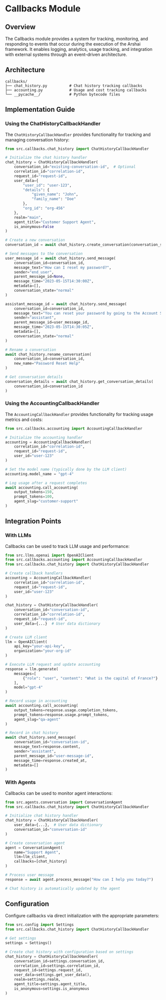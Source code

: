 # Callbacks Module

## Overview
The Callbacks module provides a system for tracking, monitoring, and responding to events that occur during the execution of the Arshai framework. It enables logging, analytics, usage tracking, and integration with external systems through an event-driven architecture.

## Architecture
```
callbacks/
├── chat_history.py          # Chat history tracking callbacks
├── accounting.py            # Usage and cost tracking callbacks
└── __pycache__/             # Python bytecode files
```

## Implementation Guide

### Using the ChatHistoryCallbackHandler

The `ChatHistoryCallbackHandler` provides functionality for tracking and managing conversation history:

```python
from src.callbacks.chat_history import ChatHistoryCallbackHandler

# Initialize the chat history handler
chat_history = ChatHistoryCallbackHandler(
    conversation_id="existing-conversation-id",  # Optional
    correlation_id="correlation-id",
    request_id="request-id",
    user_data={
        "user_id": "user-123",
        "details": {
            "given_name": "John",
            "family_name": "Doe"
        },
        "org_id": "org-456"
    },
    realm="main",
    agent_title="Customer Support Agent",
    is_anonymous=False
)

# Create a new conversation
conversation_id = await chat_history.create_conversation(conversation_state="normal")

# Send messages to the conversation
user_message_id = await chat_history.send_message(
    conversation_id=conversation_id,
    message_text="How can I reset my password?",
    sender="end_user",
    parent_message_id=None,
    message_time="2023-05-15T14:30:00Z",
    metadata=[],
    conversation_state="normal"
)

assistant_message_id = await chat_history.send_message(
    conversation_id=conversation_id,
    message_text="You can reset your password by going to the Account Settings page and clicking on 'Reset Password'.",
    sender="assistant",
    parent_message_id=user_message_id,
    message_time="2023-05-15T14:30:05Z",
    metadata=[],
    conversation_state="normal"
)

# Rename a conversation
await chat_history.rename_conversation(
    conversation_id=conversation_id,
    new_name="Password Reset Help"
)

# Get conversation details
conversation_details = await chat_history.get_conversation_details(
    conversation_id=conversation_id
)
```

### Using the AccountingCallbackHandler

The `AccountingCallbackHandler` provides functionality for tracking usage metrics and costs:

```python
from src.callbacks.accounting import AccountingCallbackHandler

# Initialize the accounting handler
accounting = AccountingCallbackHandler(
    correlation_id="correlation-id",
    request_id="request-id",
    user_id="user-123"
)

# Set the model name (typically done by the LLM client)
accounting.model_name = "gpt-4"

# Log usage after a request completes
await accounting.call_accounting(
    output_tokens=150,
    prompt_tokens=100,
    agent_slug="customer-support"
)
```

## Integration Points

### With LLMs
Callbacks can be used to track LLM usage and performance:

```python
from src.llms.openai import OpenAIClient
from src.callbacks.accounting import AccountingCallbackHandler
from src.callbacks.chat_history import ChatHistoryCallbackHandler

# Create callback handlers
accounting = AccountingCallbackHandler(
    correlation_id="correlation-id",
    request_id="request-id",
    user_id="user-123"
)

chat_history = ChatHistoryCallbackHandler(
    conversation_id="conversation-id",
    correlation_id="correlation-id",
    request_id="request-id",
    user_data={...}  # User data dictionary
)

# Create LLM client
llm = OpenAIClient(
    api_key="your-api-key",
    organization="your-org-id"
)

# Execute LLM request and update accounting
response = llm.generate(
    messages=[
        {"role": "user", "content": "What is the capital of France?"}
    ],
    model="gpt-4"
)

# Record usage in accounting
await accounting.call_accounting(
    output_tokens=response.usage.completion_tokens,
    prompt_tokens=response.usage.prompt_tokens,
    agent_slug="qa-agent"
)

# Record in chat history
await chat_history.send_message(
    conversation_id="conversation-id",
    message_text=response.content,
    sender="assistant",
    parent_message_id="user-message-id",
    message_time=response.created_at,
    metadata=[]
)
```

### With Agents
Callbacks can be used to monitor agent interactions:

```python
from src.agents.conversation import ConversationAgent
from src.callbacks.chat_history import ChatHistoryCallbackHandler

# Initialize chat history handler
chat_history = ChatHistoryCallbackHandler(
    user_data={...},  # User data dictionary
    conversation_id="conversation-id"
)

# Create conversation agent
agent = ConversationAgent(
    name="Support Agent",
    llm=llm_client,
    callbacks=[chat_history]
)

# Process user message
response = await agent.process_message("How can I help you today?")

# Chat history is automatically updated by the agent
```

## Configuration
Configure callbacks via direct initialization with the appropriate parameters:

```python
from src.config import Settings
from src.callbacks.chat_history import ChatHistoryCallbackHandler

# Get settings
settings = Settings()

# Create chat history with configuration based on settings
chat_history = ChatHistoryCallbackHandler(
    conversation_id=settings.conversation_id,
    correlation_id=settings.correlation_id,
    request_id=settings.request_id,
    user_data=settings.get_user_data(),
    realm=settings.realm,
    agent_title=settings.agent_title,
    is_anonymous=settings.is_anonymous
)
``` 